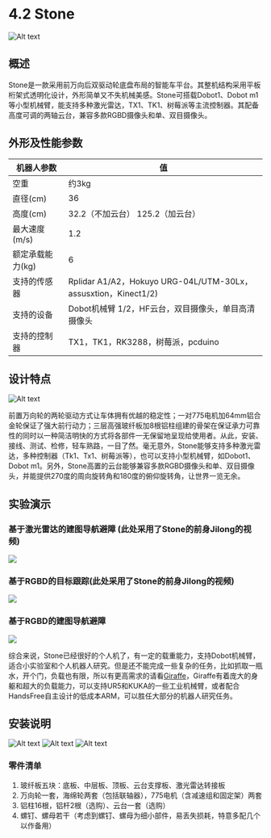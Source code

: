 # 4.2 Stone

![Alt text](/images/Mechanical/stone/wiki/stone_small_render.jpg)

## 概述
Stone是一款采用前万向后双驱动轮底盘布局的智能车平台。其整机结构采用平板桁架式透明化设计，外形简单又不失机械美感。Stone可搭载Dobot1、Dobot m1等小型机械臂，能支持多种激光雷达，TX1、TK1、树莓派等主流控制器。其配备高度可调的两轴云台，兼容多款RGBD摄像头和单、双目摄像头。

## 外形及性能参数
机器人参数| 值
------------ | -------------
空重 | 约3kg
直径(cm)  | 36
高度(cm) | 32.2（不加云台） 125.2（加云台）
最大速度(m/s) | 1.2
额定承载能力(kg) |6
支持的传感器 | Rplidar A1/A2，Hokuyo URG-04L/UTM-30Lx，assusxtion，Kinect1/2)
支持的设备 | Dobot机械臂 1/2，HF云台，双目摄像头，单目高清摄像头
支持的控制器 |  TX1，TK1，RK3288，树莓派，pcduino

## 设计特点

![Alt text](/images/Mechanical/stone/Stone_V2.0_turn_around_good.gif)

前置万向轮的两轮驱动方式让车体拥有优越的稳定性；一对775电机加64mm铝合金轮保证了强大前行动力；三层高强玻纤板加8根铝柱组建的骨架在保证承力可靠性的同时以一种简洁明快的方式将各部件一无保留地呈现给使用者。从此，安装、接线、测试、检修，轻车熟路，一目了然。毫无意外，Stone能够支持多种激光雷达，多种控制器（Tk1、Tx1、树莓派等），也可以支持小型机械臂，如Dobot1、Dobot m1。另外，Stone高置的云台能够兼容多款RGBD摄像头和单、双目摄像头，并能提供270度的周向旋转角和180度的俯仰旋转角，让世界一览无余。

## 实验演示

### 基于激光雷达的建图导航避障 (此处采用了Stone的前身Jilong的视频)

![](/images/Experiment/jilong/jilong_navigation_best_compression.gif)

### 基于RGBD的目标跟踪(此处采用了Stone的前身Jilong的视频)

![](/images/Experiment/jilong/jilong_cvdemo_best_comprssion.gif)

### 基于RGBD的建图导航避障 

![](/images/Experiment/stone/stone_navigation_best_compression.gif)

综合来说，Stone已经很好的个人机了，有一定的载重能力，支持Dobot机械臂，适合小实验室和个人机器人研究。但是还不能完成一些复杂的任务，比如抓取一瓶水，开个门，负载也有限，所以有更高需求的请看[Giraffe](https://github.com/HANDS-FREE/HANDS-FREE.github.io/wiki/4.3-Giraffe)，Giraffe有着庞大的身躯和超大的负载能力，可以支持UR5和KUKA的一些工业机械臂，或者配合HandsFree自主设计的低成本ARM，可以胜任大部分的机器人研究任务。

## 安装说明

![Alt text](/images/Mechanical/stone/wiki/stone_small_introduction2.jpg)
![Alt text](/images/Mechanical/stone/wiki/stone_small_introduction1.jpg)
![Alt text](/images/Mechanical/stone/Stone_V2.0_assemble_medium.gif)

###  零件清单
1. 玻纤板五块：底板、中层板、顶板、云台支撑板、激光雷达转接板
2. 万向轮一套，海绵轮两套（包括联轴器），775电机（含减速组和固定架）两套
3. 铝柱16根，铝杆2根（选购）、云台一套（选购）
4. 螺钉、螺母若干（考虑到螺钉、螺母为细小部件，易丢失损耗，特意多配几个以作备用）
